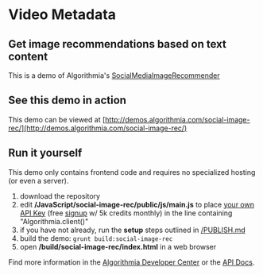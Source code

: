 # Video Metadata

## Get image recommendations based on text content

This is a demo of Algorithmia's [SocialMediaImageRecommender](https://algorithmia.com/algorithms/web/SocialMediaImageRecommender)

## See this demo in action

This demo can be viewed at [http://demos.algorithmia.com/social-image-rec/](http://demos.algorithmia.com/social-image-rec/)

## Run it yourself

This demo only contains frontend code and requires no specialized hosting (or even a server).
1. download the repository
2. edit **/JavaScript/social-image-rec/public/js/main.js** to place [your own API Key](https://algorithmia.com/user#credentials) (free [signup](https://algorithmia.com/?invite=socialimagerec) w/ 5k credits monthly) in the line containing "Algorithmia.client()"
4. if you have not already, run the **setup** steps outlined in [/PUBLISH.md](../../PUBLISH.md)
5. build the demo: `grunt build:social-image-rec`
6. open **/build/social-image-rec/index.html** in a web browser

Find more information in the [Algorithmia Developer Center](http://developers.algorithmia.com) or the [API Docs](http://docs.algorithmia.com/).
